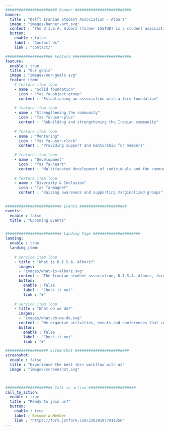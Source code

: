 ```yaml
---
####################### Banner #########################
banner:
  title : "Delft Iranian Student Association - Alborz"
  image : "images/banner-art.svg"
  content : "The D.I.S.A. Alborz (former ISSTUD) is a student association of Iranians in Delft, run by students for the benefit of the growing Iranian community."
  button:
    enable : false
    label : "Contact Us"
    link : "contact/"

##################### Feature ##########################
feature:
  enable : true
  title : "Our goals"
  image : "images/our-goals.svg"
  feature_item:
    # feature item loop
    - name : "Solid foundation"
      icon : "fas fa-object-group"
      content : "Establishing an association with a firm foundation"
      
    # feature item loop
    - name : "Strengthening the community"
      icon : "fas fa-user-plus"
      content : "Rebuilding and strengthening the Iranian community"
      
    # feature item loop
    - name : "Mentoring"
      icon : "fas fa-user-clock"
      content : "Providing support and mentorship for members"
      
    # feature item loop
    - name : "Development"
      icon : "fas fa-heart"
      content : "Multifaceted development of individuals and the community"
      
    # feature item loop
    - name : "Diversity & Inclusion"
      icon : "fas fa-magnet"
      content : "Raising awareness and supporting marginalized groups"
      

######################### Events #####################
events:
  enable : false
  title : "Upcoming Events" 


######################### Landing Page #####################
landing:
  enable : true
  landing_item:
        
    # service item loop
    - title : "What is D.I.S.A. Alborz?"
      images:
      - "images/what-is-alborz.svg"
      content : "The Iranian student association, D.I.S.A. Alborz, formerly known as I.S.S.T.U.D., aims to promote and expand the interests of students with an Iranian background and others with a connection to the TU Delft, or interests concerning Iran and Iranian cultures and history. We are a non- profit, non-religious and non-partisan association."
      button:
        enable : false
        label : "Check it out"
        link : "#"
        
    # service item loop
    - title : "What do we do?"
      images:
      - "images/what-do-we-do.svg"
      content : "We organize activities, events and conferences that cover a wide range of interests, with consideration for the physical, intellectual, emotional and spiritual wellbeing of our members. On top of all that, we celebrate ancient traditions of Iran as well, such as Yalda, Nowruz and many more!"
      button:
        enable : false
        label : "Check it out"
        link : "#"

################### Screenshot ########################
screenshot:
  enable : false
  title : "Experience the best <br> workflow with us"
  image : "images/screenshot.svg"

  

##################### Call to action #####################
call_to_action:
  enable : true
  title : "Ready to join us?"
  button:
    enable : true
    label : Become a Member
    link : "https://form.jotform.com/230291977411356"
---
```

